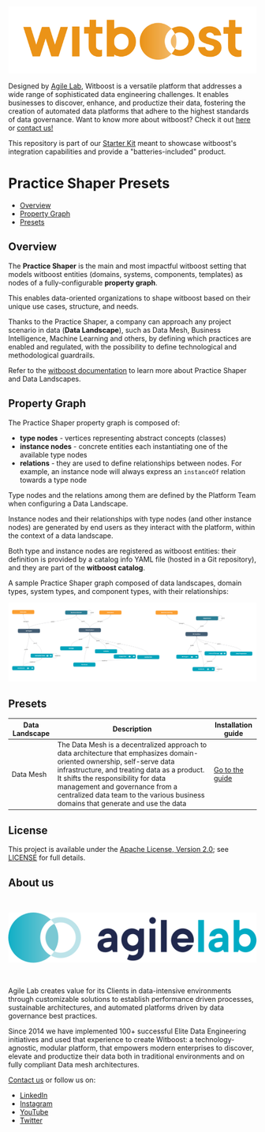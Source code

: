 <p align="center">
    <a href="https://www.agilelab.it/witboost">
        <img src="docs/img/witboost_logo.svg" alt="witboost" width=600>
    </a>
</p>

Designed by [Agile Lab](https://www.agilelab.it/), Witboost is a versatile platform that addresses a wide range of sophisticated data engineering challenges. It enables businesses to discover, enhance, and productize their data, fostering the creation of automated data platforms that adhere to the highest standards of data governance. Want to know more about witboost? Check it out [here](https://witboost.com/platform) or [contact us!](https://witboost.com/contact-us)

This repository is part of our [Starter Kit](https://github.com/agile-lab-dev/witboost-starter-kit) meant to showcase witboost's integration capabilities and provide a "batteries-included" product.

# Practice Shaper Presets

- [Overview](#overview)
- [Property Graph](#property-graph)
- [Presets](#presets)

## Overview

The **Practice Shaper** is the main and most impactful witboost setting that models witboost entities (domains, systems, components, templates) as nodes of a fully-configurable **property graph**.

This enables data-oriented organizations to shape witboost based on their unique use cases, structure, and needs.

Thanks to the Practice Shaper, a company can approach any project scenario in data (**Data Landscape**), such as Data Mesh, Business Intelligence, Machine Learning and others, by defining which practices are enabled and regulated, with the possibility to define technological and methodological guardrails.

Refer to the [witboost documentation](https://docs.witboost.agilelab.it) to learn more about Practice Shaper and Data Landscapes.

## Property Graph

The Practice Shaper property graph is composed of:

- **type nodes** - vertices representing abstract concepts (classes)
- **instance nodes** - concrete entities each instantiating one of the available type nodes
- **relations** - they are used to define relationships between nodes. For example, an instance node will always express an `instanceOf` relation towards a type node

Type nodes and the relations among them are defined by the Platform Team when configuring a Data Landscape.

Instance nodes and their relationships with type nodes (and other instance nodes) are generated by end users as they interact with the platform, within the context of a data landscape.

Both type and instance nodes are registered as witboost entities: their definition is provided by a catalog info YAML file (hosted in a Git repository), and they are part of the **witboost catalog**.

A sample Practice Shaper graph composed of data landscapes, domain types, system types, and component types, with their relationships:

![Sample property graph](./docs/img/sample-graph.png "A sample Practice Shaper graph")

## Presets

| Data Landscape | Description                                                                                                                                                                                                                                                                                                                           | Installation guide                                           |
| -------------- | ------------------------------------------------------------------------------------------------------------------------------------------------------------------------------------------------------------------------------------------------------------------------------------------------------------------------------------- | ------------------------------------------------------------ |
| Data Mesh      | The Data Mesh is a decentralized approach to data architecture that emphasizes domain-oriented ownership, self-serve data infrastructure, and treating data as a product. It shifts the responsibility for data management and governance from a centralized data team to the various business domains that generate and use the data | [Go to the guide](./src/data-landscapes/data-mesh/README.md) |

## License

This project is available under the [Apache License, Version 2.0](https://opensource.org/licenses/Apache-2.0); see [LICENSE](LICENSE) for full details.

## About us

<br/>
<p align="center">
    <a href="https://www.agilelab.it">
        <img src="docs/img/agilelab_logo.svg" alt="Agile Lab" width=600>
    </a>
</p>
<br/>

Agile Lab creates value for its Clients in data-intensive environments through customizable solutions to establish performance driven processes, sustainable architectures, and automated platforms driven by data governance best practices.

Since 2014 we have implemented 100+ successful Elite Data Engineering initiatives and used that experience to create Witboost: a technology-agnostic, modular platform, that empowers modern enterprises to discover, elevate and productize their data both in traditional environments and on fully compliant Data mesh architectures.

[Contact us](https://www.agilelab.it/contacts) or follow us on:

- [LinkedIn](https://www.linkedin.com/company/agile-lab/)
- [Instagram](https://www.instagram.com/agilelab_official/)
- [YouTube](https://www.youtube.com/channel/UCTWdhr7_4JmZIpZFhMdLzAA)
- [Twitter](https://twitter.com/agile__lab)
